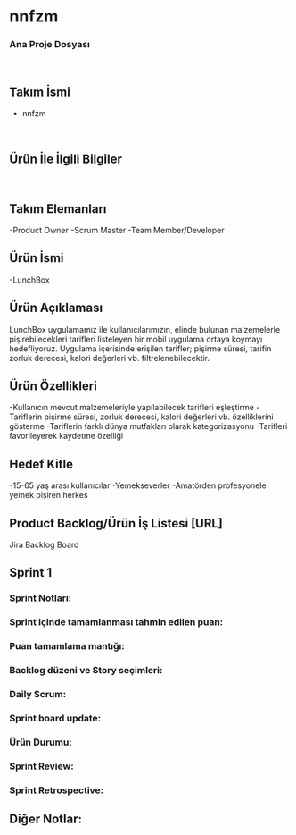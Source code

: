 # nnfzm
### Ana Proje Dosyası
<br />

## Takım İsmi
- nnfzm
<br />

## Ürün İle İlgili Bilgiler
<br />

## Takım Elemanları
-Product Owner
-Scrum Master
-Team Member/Developer
<br />

## Ürün İsmi
-LunchBox
<br />

## Ürün Açıklaması
LunchBox uygulamamız ile kullanıcılarımızın, elinde bulunan malzemelerle pişirebilecekleri tarifleri listeleyen bir mobil uygulama ortaya koymayı hedefliyoruz. Uygulama içerisinde erişilen tarifler; pişirme süresi, tarifin zorluk derecesi, kalori değerleri vb. filtrelenebilecektir. 
<br />

## Ürün Özellikleri
-Kullanıcın mevcut malzemeleriyle yapılabilecek tarifleri eşleştirme
-Tariflerin pişirme süresi, zorluk derecesi, kalori değerleri vb. özelliklerini gösterme
-Tariflerin farklı dünya mutfakları olarak kategorizasyonu
-Tarifleri favorileyerek kaydetme özelliği
<br />

## Hedef Kitle
-15-65 yaş arası kullanıcılar
-Yemekseverler
-Amatörden profesyonele yemek pişiren herkes
<br />

## Product Backlog/Ürün İş Listesi [URL]
Jira Backlog Board
<br />

## Sprint 1
### Sprint Notları:
### Sprint içinde tamamlanması tahmin edilen puan:
### Puan tamamlama mantığı:
### Backlog düzeni ve Story seçimleri:

### Daily Scrum:

### Sprint board update:

### Ürün Durumu:

### Sprint Review:

### Sprint Retrospective:

## Diğer Notlar:

<br />

[Jira Backlog Board]: https://akademi65.atlassian.net/jira/software/projects/LUN/boards/2/backlog
